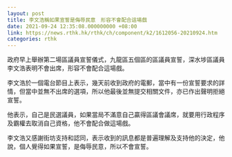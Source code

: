 ```yaml
---
layout: post
title: 李文浩稱如果宣誓是侮辱民意　形容不會配合這場戲
date: 2021-09-24 12:35:08.000000000 +08:00
link: https://news.rthk.hk/rthk/ch/component/k2/1612056-20210924.htm
categories: rthk
---
```


政府早上舉辦第二場區議員宣誓儀式，九龍區五個區的區議員宣誓，深水埗區議員李文浩表明不會出席，形容不會配合這場戲。

李文浩於一個電台節目上表示，幾天前收到政府的電郵，當中有一份宣誓要求的詳情，但當中並無不出席的選項，所以他最後並無提交相關文件，亦已作出聲明拒絕宣誓。

他表示，自己是民選議員，如果當局不滿意自己贏得區議會議席，就要用行政程序及霸權去取消自己資格，他不會配合做這場戲。

李文浩又感謝街坊支持和認同，表示收到的訊息都是普遍理解及支持他的決定，他說，個人覺得如果宣誓，是侮辱民意，所以不會宣誓。
